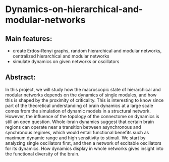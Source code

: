 # Dynamics-on-hierarchical-and-modular-networks

## Main features:
- create Erdos-Renyi graphs, random hierarchical and modular networks, centralized hierarchical and modular networks
- simulate dynamics on given networks or oscillators 



## Abstract:
In this project, we will study how the macroscopic state of hierarchical and modular networks depends on the dynamics of single modules, and how this is shaped by the proximity of criticality.
This is interesting to know since part of the theoretical understanding of brain dynamics at a large scale comes from the simulation of dynamic models in a structural network.
However, the influence of the topology of the connectome on dynamics is still an open question.
Whole-brain dynamics suggest that certain brain regions can operate near a transition between asynchronous and synchronous regimes, which would entail functional benefits such as maximum dynamic range and high sensitivity to stimuli.
We start by analyzing single oscillators first, and then a network of excitable oscillators for its dynamics. How dynamics display in whole networks gives insight into the functional diversity of the brain.
